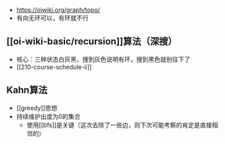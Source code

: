 - https://oiwiki.org/graph/topo/
- 有向无环可以，有环就不行
## [[oi-wiki-basic/recursion]]算法（深搜）
- 核心：三种状态白灰黑，搜到灰色说明有环，搜到黑色就别往下了
- [[210-course-schedule-ii]]
## Kahn算法
- [[greedy]]思想
- 持续维护出度为0的集合
  - 使用[[bfs]]是关键（这次去除了一些边，则下次可能考察的肯定是直接相邻的）